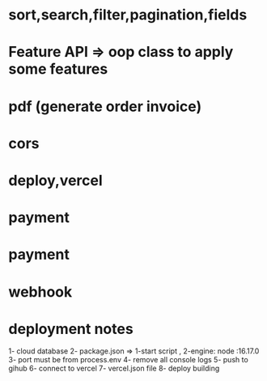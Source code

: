 
# sort,search,filter,pagination,fields
# Feature API => oop class to apply some features

# pdf (generate order invoice) 
# cors

# deploy,vercel
# payment
   # payment
   # webhook

# deployment notes
1- cloud database
2- package.json => 1-start script , 2-engine: node :16.17.0
3- port must be from process.env
4- remove all console logs
5- push to gihub
6- connect to vercel 
7- vercel.json file
8- deploy building